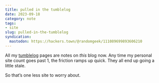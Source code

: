 ```yaml
---
title: pulled in the tumblelog
date: 2023-09-18
category: note
tags:
- site
slug: pulled-in-the-tumblelog
syndication:
  mastodon: https://hackers.town/@randomgeek/111089699893606210
---
```


All my [tumblelog](../../2022/05/how-about-a-tumblelog.md) pages are notes on *this* blog now. Any time my personal site count goes past 1, the friction ramps up quick. They all end up going a little stale.

So that’s one less site to worry about.
